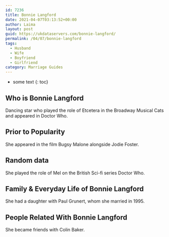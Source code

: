 ```yaml
---
id: 7236
title: Bonnie Langford
date: 2021-04-07T03:13:52+00:00
author: Laima
layout: post
guid: https://ukdataservers.com/bonnie-langford/
permalink: /04/07/bonnie-langford
tags:
  - Husband
  - Wife
  - Boyfriend
  - Girlfriend
category: Marriage Guides
---
```


* some text
{: toc}


## Who is Bonnie Langford
                  
                  
                  
Dancing star who played the role of Etcetera in the Broadway Musical Cats and appeared in Doctor Who.
                  
              
            
              
            
                
                
                
## Prior to Popularity
                  
                  
                  
She appeared in the film Bugsy Malone alongside Jodie Foster.
                  
              
            
              
            
                
                
                
## Random data
                  
                  
                  
She played the role of Mel on the British Sci-fi series Doctor Who.
                  
              
            
              
            
                
                
                
## Family & Everyday Life of Bonnie Langford
                  
                  
                  
She had a daughter with Paul Grunert, whom she married in 1995.
                  
              
            
              
            
                
                
                
## People Related With Bonnie Langford
                  
                  
                  
She became friends with Colin Baker.
                  
              
            
              
            
                
              
            
              
              
            
            
              
            
          
          
          